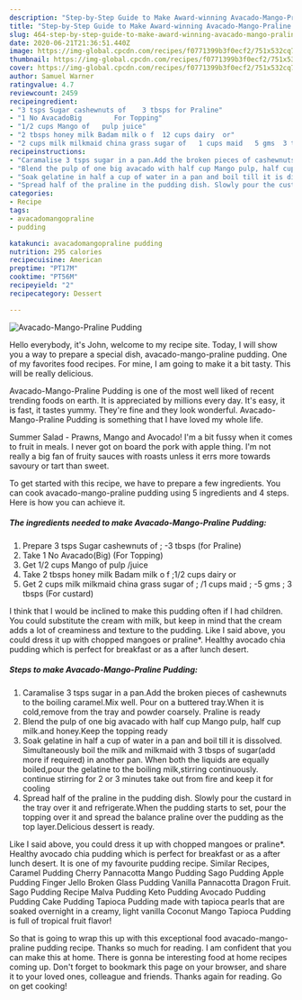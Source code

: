 ```yaml
---
description: "Step-by-Step Guide to Make Award-winning Avacado-Mango-Praline Pudding"
title: "Step-by-Step Guide to Make Award-winning Avacado-Mango-Praline Pudding"
slug: 464-step-by-step-guide-to-make-award-winning-avacado-mango-praline-pudding
date: 2020-06-21T21:36:51.440Z
image: https://img-global.cpcdn.com/recipes/f0771399b3f0ecf2/751x532cq70/avacado-mango-praline-pudding-recipe-main-photo.jpg
thumbnail: https://img-global.cpcdn.com/recipes/f0771399b3f0ecf2/751x532cq70/avacado-mango-praline-pudding-recipe-main-photo.jpg
cover: https://img-global.cpcdn.com/recipes/f0771399b3f0ecf2/751x532cq70/avacado-mango-praline-pudding-recipe-main-photo.jpg
author: Samuel Warner
ratingvalue: 4.7
reviewcount: 2459
recipeingredient:
- "3 tsps Sugar cashewnuts of    3 tbsps for Praline"
- "1 No AvacadoBig        For Topping"
- "1/2 cups Mango of   pulp juice"
- "2 tbsps honey milk Badam milk o f  12 cups dairy  or"
- "2 cups milk milkmaid china grass sugar of   1 cups maid   5 gms  3 tbsps For custard"
recipeinstructions:
- "Caramalise 3 tsps sugar in a pan.Add the broken pieces of cashewnuts to the boiling caramel.Mix well. Pour on a buttered tray.When it is cold,remove from the tray and powder coarsely. Praline is ready"
- "Blend the pulp of one big avacado with half cup Mango pulp, half cup milk.and honey.Keep the topping ready"
- "Soak gelatine in half a cup of water in a pan and boil till it is dissolved. Simultaneously boil the milk and milkmaid with 3 tbsps of sugar(add more if required) in another pan. When both the liquids are equally boiled,pour the gelatine to the boiling milk,stirring continuously. continue stirring for 2 or 3 minutes take out from fire and keep it for cooling"
- "Spread half of the praline in the pudding dish. Slowly pour the custard in the tray over it and refrigerate.When the pudding starts to set, pour the topping over it and spread the balance praline over the pudding as the top layer.Delicious dessert is ready."
categories:
- Recipe
tags:
- avacadomangopraline
- pudding

katakunci: avacadomangopraline pudding 
nutrition: 295 calories
recipecuisine: American
preptime: "PT17M"
cooktime: "PT56M"
recipeyield: "2"
recipecategory: Dessert

---
```



![Avacado-Mango-Praline Pudding](https://img-global.cpcdn.com/recipes/f0771399b3f0ecf2/751x532cq70/avacado-mango-praline-pudding-recipe-main-photo.jpg)

Hello everybody, it's John, welcome to my recipe site. Today, I will show you a way to prepare a special dish, avacado-mango-praline pudding. One of my favorites food recipes. For mine, I am going to make it a bit tasty. This will be really delicious.

Avacado-Mango-Praline Pudding is one of the most well liked of recent trending foods on earth. It is appreciated by millions every day. It's easy, it is fast, it tastes yummy. They're fine and they look wonderful. Avacado-Mango-Praline Pudding is something that I have loved my whole life.

Summer Salad - Prawns, Mango and Avocado! I&#39;m a bit fussy when it comes to fruit in meals. I never got on board the pork with apple thing. I&#39;m not really a big fan of fruity sauces with roasts unless it errs more towards savoury or tart than sweet.


To get started with this recipe, we have to prepare a few ingredients. You can cook avacado-mango-praline pudding using 5 ingredients and 4 steps. Here is how you can achieve it.

<!--inarticleads1-->

##### The ingredients needed to make Avacado-Mango-Praline Pudding:

1. Prepare 3 tsps Sugar cashewnuts of   ; -3 tbsps (for Praline)
1. Take 1 No Avacado(Big)        (For Topping)
1. Get 1/2 cups Mango of   pulp /juice
1. Take 2 tbsps honey milk Badam milk o f  ;1/2 cups dairy  or
1. Get 2 cups milk milkmaid china grass sugar of  ; /1 cups maid ;  -5 gms ; 3 tbsps (For custard)


I think that I would be inclined to make this pudding often if I had children. You could substitute the cream with milk, but keep in mind that the cream adds a lot of creaminess and texture to the pudding. Like I said above, you could dress it up with chopped mangoes or praline*. Healthy avocado chia pudding which is perfect for breakfast or as a after lunch desert. 

<!--inarticleads2-->

##### Steps to make Avacado-Mango-Praline Pudding:

1. Caramalise 3 tsps sugar in a pan.Add the broken pieces of cashewnuts to the boiling caramel.Mix well. Pour on a buttered tray.When it is cold,remove from the tray and powder coarsely. Praline is ready
1. Blend the pulp of one big avacado with half cup Mango pulp, half cup milk.and honey.Keep the topping ready
1. Soak gelatine in half a cup of water in a pan and boil till it is dissolved. Simultaneously boil the milk and milkmaid with 3 tbsps of sugar(add more if required) in another pan. When both the liquids are equally boiled,pour the gelatine to the boiling milk,stirring continuously. continue stirring for 2 or 3 minutes take out from fire and keep it for cooling
1. Spread half of the praline in the pudding dish. Slowly pour the custard in the tray over it and refrigerate.When the pudding starts to set, pour the topping over it and spread the balance praline over the pudding as the top layer.Delicious dessert is ready.


Like I said above, you could dress it up with chopped mangoes or praline*. Healthy avocado chia pudding which is perfect for breakfast or as a after lunch desert. It is one of my favourite pudding recipe. Similar Recipes, Caramel Pudding Cherry Pannacotta Mango Pudding Sago Pudding Apple Pudding Finger Jello Broken Glass Pudding Vanilla Pannacotta Dragon Fruit. Sago Pudding Recipe Malva Pudding Keto Pudding Avocado Pudding Pudding Cake Pudding Tapioca Pudding made with tapioca pearls that are soaked overnight in a creamy, light vanilla Coconut Mango Tapioca Pudding is full of tropical fruit flavor! 

So that is going to wrap this up with this exceptional food avacado-mango-praline pudding recipe. Thanks so much for reading. I am confident that you can make this at home. There is gonna be interesting food at home recipes coming up. Don't forget to bookmark this page on your browser, and share it to your loved ones, colleague and friends. Thanks again for reading. Go on get cooking!
